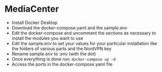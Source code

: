 # MediaCenter

* Install Docker Desktop
* Download the docker-compose.yaml and the sample.env
* Edit the docker-compose and uncomment the sections as necessary to install the modules you want to use
* Edit the sample.env to set your values for your particular installation like the folders of various parts and the NordVPN key
* Rename sample.env to .env (with the dot)
* Once everything is done run: `docker-compose up -d`
* Access the ports in the docker-compose.yaml file
